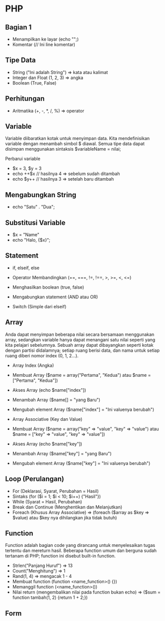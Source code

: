 # PHP

## Bagian 1

- Menampilkan ke layar (echo "<value>";)
- Komentar (// Ini line komentar)

## Tipe Data

- String ("Ini adalah String") => kata atau kalimat
- Integer dan Float (1, 2, 3) => angka
- Boolean (True, False)

## Perhitungan

- Aritmatika (+, -, \*, /, %) => operator

## Variable

Variable diibaratkan kotak untuk menyimpan data. Kita mendefinisikan variable dengan menambah simbol $ diawal. Semua tipe data dapat disimpan menggunakan sintaksis $variableName = nilai;

Perbarui variable

- $x = 3, $y = 3
- echo ++$x // hasilnya 4 => sebelum sudah ditambah
- echo $y++ // hasilnya 3 => setelah baru ditambah

## Mengabungkan String

- echo "Satu" . "Dua";

## Substitusi Variable

- $x = "Name"
- echo "Halo, {$x}";

## Statement

- if, elseif, else
- Operator Membandingkan (==, ===, !=, !==, >, >=, <, <=)
- Menghasilkan boolean (true, false)
- Mengabungkan statement (AND atau OR)

- Switch (Simple dari elseif)

## Array

Anda dapat menyimpan beberapa nilai secara bersamaan menggunakan array, sedangkan variable hanya dapat menangani satu nilai seperti yang kita pelajari sebelumnya. Sebuah array dapat dibayangkan seperti kotak dengan partisi didalamnya; setiap ruang berisi data, dan nama untuk setiap ruang diberi nomor index (0, 1, 2…).

- Array Index (Angka)
- Membuat Array ($name = array("Pertama", "Kedua") atau $name = ["Pertama", "Kedua"])
- Akses Array (echo $name["index"])
- Menambah Array ($name[] = "yang Baru")
- Mengubah element Array ($name["index"] = "Ini valuenya berubah")

- Array Associative (Key dan Value)
- Membuat Array ($name = array("key" => "value", "key" => "value") atau $name = ["key" => "value", "key" => "value"])
- Akses Array (echo $name["key"])
- Menambah Array ($name["key"] = "yang Baru")
- Mengubah element Array ($name["key"] = "Ini valuenya berubah")

## Loop (Perulangan)

- For (Deklarasi, Syarat, Perubahan = Hasil)
- Sintaks (for ($i = 1; $i < 10; $i++) {"Hasil"})
- While (Syarat = Hasil, Perubahan)
- Break dan Continue (Menghentikan dan Melanjutkan)
- Foreach (Khusus Array Associative) => (foreach ($array as $key => $value) atau $key nya dihilangkan jika tidak butuh)

## Function

Function adalah bagian code yang dirancang untuk menyelesaikan tugas tertentu dan mereturn hasil. Beberapa function umum dan berguna sudah tertanam di PHP; function ini disebut built-in function.

- Strlen("Panjang Huruf") => 13
- Count("Menghitung") => 1
- Rand(1, 4) => mengacak 1 - 4
- Membuat function (function <name_function>(<parameter>) {<hasil>})
- Memanggil function (<name_function>())
- Nilai return (mengembalikan nilai pada function bukan echo) => ($sum = function tambah(1, 2) {return 1 + 2;})

## Form
